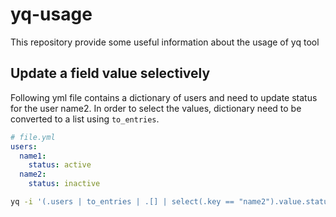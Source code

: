 # yq-usage
This repository provide some useful information about the usage of yq tool

## Update a field value selectively
Following yml file contains a dictionary of users and need to update status for the user name2. In order to select the values, dictionary need to be converted to a list using `to_entries`.

```yaml
# file.yml
users:
  name1:
    status: active
  name2:
    status: inactive
```

```sh
yq -i '(.users | to_entries | .[] | select(.key == "name2").value.status) = "active"' file.yml
```
